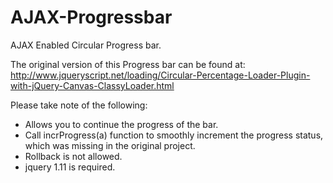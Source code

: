 # AJAX-Progressbar
AJAX Enabled Circular Progress bar.


The original version of this Progress bar can be found at:
http://www.jqueryscript.net/loading/Circular-Percentage-Loader-Plugin-with-jQuery-Canvas-ClassyLoader.html


Please take note of the following:
  * Allows you to continue the progress of the bar.
  * Call incrProgress(a) function to smoothly increment the progress status, which was missing in the original project.
  * Rollback is not allowed.
  * jquery 1.11 is required.

